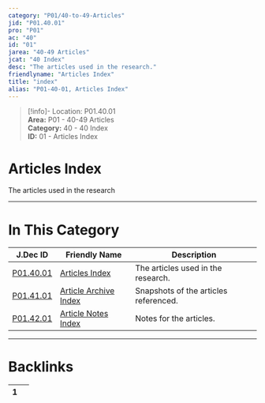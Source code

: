 ```yaml
---  
category: "P01/40-to-49-Articles"  
jid: "P01.40.01"  
pro: "P01"  
ac: "40"  
id: "01"  
jarea: "40-49 Articles"  
jcat: "40 Index"  
desc: "The articles used in the research."  
friendlyname: "Articles Index"  
title: "index"  
alias: "P01-40-01, Articles Index"  
---  
```

>[!info]- Location: P01.40.01  
>**Area:** P01 - 40-49 Articles  
>**Category:** 40 - 40 Index  
>**ID:** 01 - Articles Index  
  
# Articles Index  
  
The articles used in the research  
  
  
  
---  
# In This Category  
  
| J.Dec ID                                                                        | Friendly Name                                                                               | Description                           |  
| ------------------------------------------------------------------------------- | ------------------------------------------------------------------------------------------- | ------------------------------------- |  
| [P01.40.01](index.md)                    | [Articles Index](index.md)                           | The articles used in the research.    |  
| [P01.41.01](./41-Article-Archive/index.md) | [Article Archive Index](./41-Article-Archive/index.md) | Snapshots of the articles referenced. |  
| [P01.42.01](./42-Article-Notes/index.md)   | [Article Notes Index](./42-Article-Notes/index.md)     | Notes for the articles.               |  
  
  
---  
# Backlinks  
<div><table class="dataview table-view-table"><thead class="table-view-thead"><tr class="table-view-tr-header"><th class="table-view-th"><span></span><span class="dataview small-text">1</span></th><th class="table-view-th"><span></span></th></tr></thead><tbody class="table-view-tbody"></tbody></table></div>